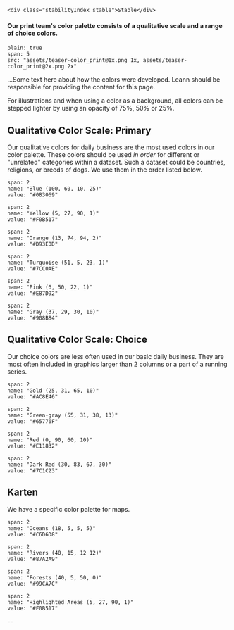 ```html|span-1,no-source,plain
<div class="stabilityIndex stable">Stable</div>
```

#### Our print team's color palette consists of a qualitative scale and a range of choice colors.

```image
plain: true
span: 5
src: "assets/teaser-color_print@1x.png 1x, assets/teaser-color_print@2x.png 2x"
```

...Some text here about how the colors were developed. Leann should be responsible for providing the content for this page.

For illustrations and when using a color as a background, all colors can be stepped lighter by using an opacity of 75%, 50% or 25%.


## Qualitative Color Scale: Primary
Our qualitative colors for daily business are the most used colors in our color palette. These colors should be used *in order* for different or "unrelated" categories within a dataset. Such a dataset could be countries, religions, or breeds of dogs. We use them in the order listed below.

```color
span: 2
name: "Blue (100, 60, 10, 25)"
value: "#083069"
```
```color
span: 2
name: "Yellow (5, 27, 90, 1)"
value: "#F0B517"
```
```color
span: 2
name: "Orange (13, 74, 94, 2)"
value: "#D93E0D"
```
```color
span: 2
name: "Turquoise (51, 5, 23, 1)"
value: "#7CC0AE"
```
```color
span: 2
name: "Pink (6, 50, 22, 1)"
value: "#E87D92"
```
```color
span: 2
name: "Gray (37, 29, 30, 10)"
value: "#908B84"
```


## Qualitative Color Scale: Choice
Our choice colors are less often used in our basic daily business. They are most often included in graphics larger than 2 columns or a part of a running series.

```color
span: 2
name: "Gold (25, 31, 65, 10)"
value: "#AC8E46"
```
```color
span: 2
name: "Green-gray (55, 31, 38, 13)"
value: "#65776F"
```
```color
span: 2
name: "Red (0, 90, 60, 10)"
value: "#E11832"
```
```color
span: 2
name: "Dark Red (30, 83, 67, 30)"
value: "#7C1C23"
```

## Karten
We have a specific color palette for maps.

```color
span: 2
name: "Oceans (18, 5, 5, 5)"
value: "#C6D6D8"
```
```color
span: 2
name: "Rivers (40, 15, 12 12)"
value: "#87A2A9"
```
```color
span: 2
name: "Forests (40, 5, 50, 0)"
value: "#99CA7C"
```
```color
span: 2
name: "Highlighted Areas (5, 27, 90, 1)"
value: "#F0B517"
```

--
